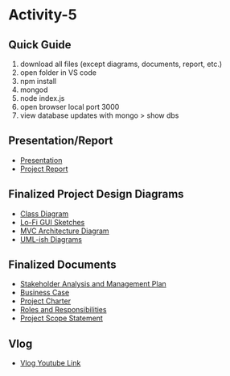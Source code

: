 # Activity-5

## Quick Guide
<ol>
<li>download all files (except diagrams, documents, report, etc.)</li>
<li>open folder in VS code</li>
<li>npm install</li>
<li>mongod</li>
<li>node index.js</li>
<li>open browser local port 3000</li>
<li>view database updates with mongo > show dbs</li>
</ol>

## Presentation/Report
* [Presentation](https://github.com/The-Post-its/Activity-5/blob/master/PRESENTATION.pdf)
* [Project Report](https://github.com/The-Post-its/Activity-5/blob/master/Project%20Report%20-%20V2.pdf)
## Finalized Project Design Diagrams
* [Class Diagram](https://github.com/The-Post-its/Activity-5/blob/master/FINAL%20DIAGRAMS/Class%20Diagram%20Final%20Version.pdf)
* [Lo-Fi GUI Sketches](https://github.com/The-Post-its/Activity-5/tree/master/FINAL%20DIAGRAMS/GUI%20Sketches)
* [MVC Architecture Diagram](https://github.com/The-Post-its/Activity-5/blob/master/FINAL%20DIAGRAMS/MVC%20Architecture%20Diagram%20Final%20Version.pdf)
* [UML-ish Diagrams](https://github.com/The-Post-its/Activity-5/tree/master/FINAL%20DIAGRAMS/UML%20Diagrams)

## Finalized Documents
* [Stakeholder Analysis and Management Plan](https://github.com/The-Post-its/Activity-5/blob/master/FINAL%20DOCS/Stakeholder%20Analysis%20and%20Management%20Plan%20Final%20Version.pdf)
* [Business Case](https://github.com/The-Post-its/Activity-5/blob/master/FINAL%20DOCS/Business%20Case%20Final%20Version.pdf)
* [Project Charter](https://github.com/The-Post-its/Activity-5/blob/master/FINAL%20DOCS/Project%20Charter%20Final%20Version.pdf)
* [Roles and Responsibilities](https://github.com/The-Post-its/Activity-5/blob/master/FINAL%20DOCS/Project%20Roles%20and%20Responsibilities%20Final%20Version.pdf)
* [Project Scope Statement](https://github.com/The-Post-its/Activity-5/blob/master/FINAL%20DOCS/Project%20Scope%20Statement%20Final%20Version.pdf)

## Vlog 
* [Vlog Youtube Link]()
